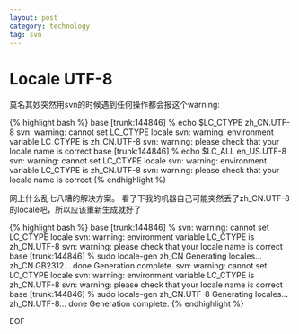 ```yaml
---
layout: post
category: technology
tag: svn
---
```


Locale UTF-8
===

莫名其妙突然用svn的时候遇到任何操作都会报这个warning:

{% highlight bash %} 
    base [trunk:144846] % echo $LC_CTYPE 
    zh_CN.UTF-8
    svn: warning: cannot set LC_CTYPE locale
    svn: warning: environment variable LC_CTYPE is zh_CN.UTF-8
    svn: warning: please check that your locale name is correct
    base [trunk:144846] % echo $LC_ALL 
    en_US.UTF-8
    svn: warning: cannot set LC_CTYPE locale
    svn: warning: environment variable LC_CTYPE is zh_CN.UTF-8
    svn: warning: please check that your locale name is correct
{% endhighlight %}

网上什么乱七八糟的解决方案。
看了下我的机器自己可能突然丢了zh_CN.UTF-8的locale吧，所以应该重新生成就好了

{% highlight bash %} 
    base [trunk:144846] % 
    svn: warning: cannot set LC_CTYPE locale
    svn: warning: environment variable LC_CTYPE is zh_CN.UTF-8
    svn: warning: please check that your locale name is correct
    base [trunk:144846] % sudo locale-gen zh_CN
    Generating locales...
      zh_CN.GB2312... done
    Generation complete.
    svn: warning: cannot set LC_CTYPE locale
    svn: warning: environment variable LC_CTYPE is zh_CN.UTF-8
    svn: warning: please check that your locale name is correct
    base [trunk:144846] % sudo locale-gen zh_CN.UTF-8
    Generating locales...
      zh_CN.UTF-8... done
    Generation complete.
{% endhighlight %}

EOF
